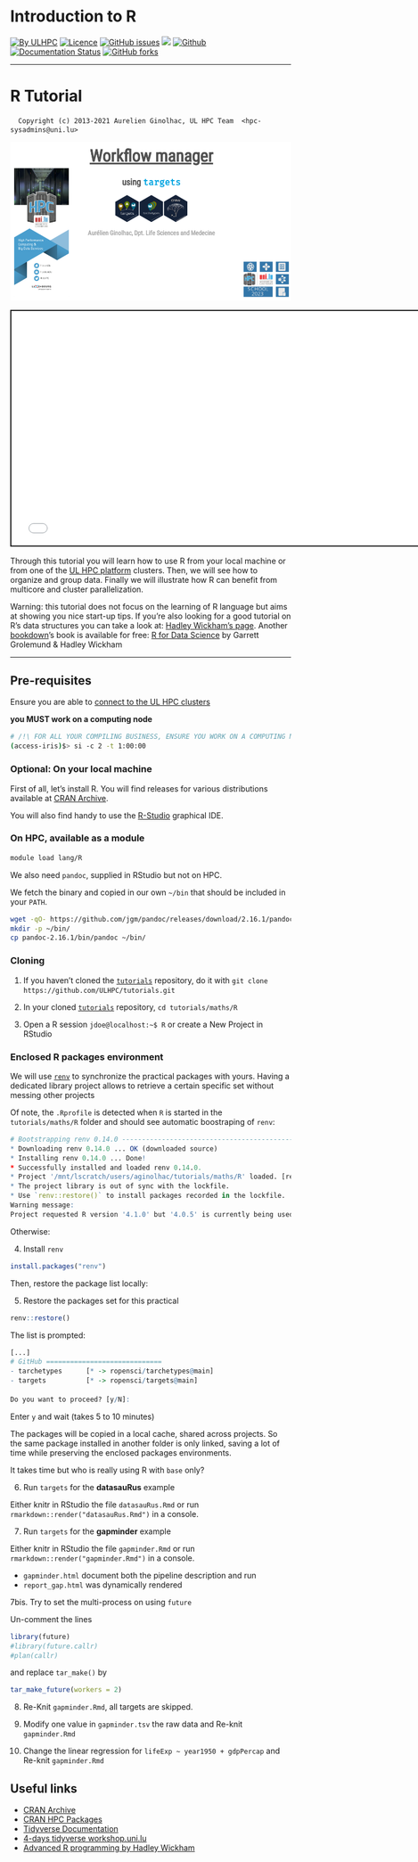 Introduction to R
================

[![By
ULHPC](https://img.shields.io/badge/by-ULHPC-blue.svg)](https://hpc.uni.lu)
[![Licence](https://img.shields.io/badge/license-GPL--3.0-blue.svg)](http://www.gnu.org/licenses/gpl-3.0.html)
[![GitHub
issues](https://img.shields.io/github/issues/ULHPC/tutorials.svg)](https://github.com/ULHPC/tutorials/issues/)
[![](https://img.shields.io/badge/slides-PDF-red.svg)](https://github.com/ULHPC/tutorials/raw/devel/maths/R/PS11_targets.pdf)
[![Github](https://img.shields.io/badge/sources-github-green.svg)](https://github.com/ULHPC/tutorials/tree/devel/maths/R/)
[![Documentation
Status](http://readthedocs.org/projects/ulhpc-tutorials/badge/?version=latest)](http://ulhpc-tutorials.readthedocs.io/en/latest/maths/R/)
[![GitHub
forks](https://img.shields.io/github/stars/ULHPC/tutorials.svg?style=social&label=Star)](https://github.com/ULHPC/tutorials)

------------------------------------------------------------------------

# R Tutorial

      Copyright (c) 2013-2021 Aurelien Ginolhac, UL HPC Team  <hpc-sysadmins@uni.lu>

[![](https://github.com/ULHPC/tutorials/raw/devel/maths/R/img/cover_slides.png)](https://ulhpc-tutorials.readthedocs.io/en/latest/maths/R/PS11_targets.html)

<div class="shareagain" style="min-width:300px;margin:1em auto;">

<iframe src="PS11_targets.html" width="750" height="421" style="border:2px solid currentColor;" loading="lazy" allowfullscreen></iframe>
<script>fitvids('.shareagain', {players: 'iframe'});</script>

</div>

Through this tutorial you will learn how to use R from your local
machine or from one of the [UL HPC platform](https://hpc.uni.lu)
clusters. Then, we will see how to organize and group data. Finally we
will illustrate how R can benefit from multicore and cluster
parallelization.

Warning: this tutorial does not focus on the learning of R language but
aims at showing you nice start-up tips. If you’re also looking for a
good tutorial on R’s data structures you can take a look at: [Hadley
Wickham’s page](http://adv-r.had.co.nz/Data-structures.html). Another
[bookdown](https://bookdown.org/)’s book is available for free: [R for
Data Science](http://r4ds.had.co.nz/index.html) by Garrett Grolemund &
Hadley Wickham

------------------------------------------------------------------------

## Pre-requisites

Ensure you are able to [connect to the UL HPC
clusters](https://hpc-docs.uni.lu/connect/ssh/)

**you MUST work on a computing node**

``` bash
# /!\ FOR ALL YOUR COMPILING BUSINESS, ENSURE YOU WORK ON A COMPUTING NODE
(access-iris)$> si -c 2 -t 1:00:00
```

### Optional: On your local machine

First of all, let’s install R. You will find releases for various
distributions available at [CRAN Archive](http://cran.r-project.org/).

You will also find handy to use the [R-Studio](https://www.rstudio.com/)
graphical IDE.

### On HPC, available as a module

``` bash
module load lang/R
```

We also need `pandoc`, supplied in RStudio but not on HPC.

We fetch the binary and copied in our own `~/bin` that should be
included in your `PATH`.

``` bash
wget -qO- https://github.com/jgm/pandoc/releases/download/2.16.1/pandoc-2.16.1-linux-amd64.tar.gz | tar xfz - 
mkdir -p ~/bin/
cp pandoc-2.16.1/bin/pandoc ~/bin/
```

### Cloning

1.  If you haven’t cloned the
    [`tutorials`](https://github.com/ULHPC/tutorials) repository, do it
    with `git clone https://github.com/ULHPC/tutorials.git`

2.  In your cloned [`tutorials`](https://github.com/ULHPC/tutorials)
    repository, `cd tutorials/maths/R`

3.  Open a R session `jdoe@localhost:~$ R` or create a New Project in
    RStudio

### Enclosed R packages environment

We will use [`renv`](https://rstudio.github.io/renv/articles/renv.html)
to synchronize the practical packages with yours. Having a dedicated
library project allows to retrieve a certain specific set without
messing other projects

Of note, the `.Rprofile` is detected when `R` is started in the
`tutorials/maths/R` folder and should see automatic boostraping of
`renv`:

``` r
# Bootstrapping renv 0.14.0 --------------------------------------------------
* Downloading renv 0.14.0 ... OK (downloaded source)
* Installing renv 0.14.0 ... Done!
* Successfully installed and loaded renv 0.14.0.
* Project '/mnt/lscratch/users/aginolhac/tutorials/maths/R' loaded. [renv 0.14.0]
* The project library is out of sync with the lockfile.
* Use `renv::restore()` to install packages recorded in the lockfile.
Warning message:
Project requested R version '4.1.0' but '4.0.5' is currently being used
```

Otherwise:

4.  Install `renv`

``` r
install.packages("renv")
```

Then, restore the package list locally:

5.  Restore the packages set for this practical

``` r
renv::restore()
```

The list is prompted:

``` r
[...]
# GitHub =============================
- tarchetypes      [* -> ropensci/tarchetypes@main]
- targets          [* -> ropensci/targets@main]

Do you want to proceed? [y/N]: 
```

Enter `y` and wait (takes 5 to 10 minutes)

The packages will be copied in a local cache, shared across projects. So
the same package installed in another folder is only linked, saving a
lot of time while preserving the enclosed packages environments.

It takes time but who is really using R with `base` only?

6.  Run `targets` for the **datasauRus** example

Either knitr in RStudio the file `datasauRus.Rmd` or run
`rmarkdown::render("datasauRus.Rmd")` in a console.

7.  Run `targets` for the **gapminder** example

Either knitr in RStudio the file `gapminder.Rmd` or run
`rmarkdown::render("gapminder.Rmd")` in a console.

-   `gapminder.html` document both the pipeline description and run
-   `report_gap.html` was dynamically rendered

7bis. Try to set the multi-process on using `future`

Un-comment the lines

``` r
library(future)
#library(future.callr)
#plan(callr)
```

and replace `tar_make()` by

``` r
tar_make_future(workers = 2)
```

8.  Re-Knit `gapminder.Rmd`, all targets are skipped.

9.  Modify one value in `gapminder.tsv` the raw data and Re-knit
    `gapminder.Rmd`

10. Change the linear regression for `lifeExp ~ year1950 + gdpPercap`
    and Re-knit `gapminder.Rmd`

## Useful links

-   [CRAN Archive](https://cran.r-project.org/)
-   [CRAN HPC
    Packages](https://cran.r-project.org/web/views/HighPerformanceComputing.html)
-   [Tidyverse Documentation](https://tidyverse.org/)
-   [4-days tidyverse workshop.uni.lu](https://rworkshop.uni.lu/)
-   [Advanced R programming by Hadley Wickham](http://adv-r.had.co.nz/)
